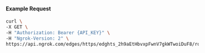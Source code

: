 <!-- Code generated for API Clients. DO NOT EDIT. -->

#### Example Request

```bash
curl \
-X GET \
-H "Authorization: Bearer {API_KEY}" \
-H "Ngrok-Version: 2" \
https://api.ngrok.com/edges/https/edghts_2h9aEtHbvxpFwnV7gkWTwoiDuF8/routes/edghtsrt_2h9aEvFZ3u0eq2fzscqX5FoGJEB/response_headers
```
